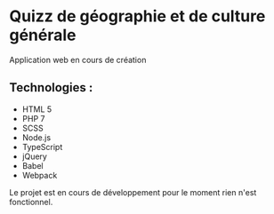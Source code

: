 # __Quizz de géographie et de culture générale__

Application web en cours de création

## Technologies : 

* HTML 5
* PHP 7
* SCSS
* Node.js
* TypeScript
* jQuery
* Babel
* Webpack

Le projet est en cours de développement pour le moment rien n'est fonctionnel.